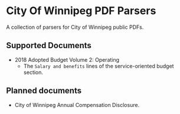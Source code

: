# City Of Winnipeg PDF Parsers

A collection of parsers for City of Winnipeg public PDFs.

## Supported Documents

- 2018 Adopted Budget Volume 2: Operating
  - The `Salary and benefits` lines of the service-oriented budget section.

## Planned documents

- City of Winnipeg Annual Compensation Disclosure.
